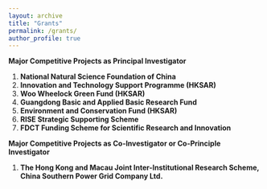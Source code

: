 ```yaml
---
layout: archive
title: "Grants"
permalink: /grants/
author_profile: true
---
```


**Major Competitive Projects as Principal Investigator**
1.	**National Natural Science Foundation of China**
2.	**Innovation and Technology Support Programme (HKSAR)**
3.	**Woo Wheelock Green Fund (HKSAR)**
4.	**Guangdong Basic and Applied Basic Research Fund**
5.	**Environment and Conservation Fund (HKSAR)**
6.	**RISE Strategic Supporting Scheme**
7.	**FDCT Funding Scheme for Scientific Research and Innovation**

**Major Competitive Projects as Co-Investigator or Co-Principle Investigator**
1. **The Hong Kong and Macau Joint Inter-Institutional Research Scheme, China Southern Power Grid Company Ltd.**


